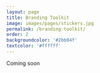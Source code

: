 ```yaml
---
layout: page
title: Branding Toolkit
image: images/pages/stickers.jpg
permalink: /branding-toolkit/
order: 2
backgroundcolor: '#2bb04f'
textcolor: '#ffffff'
---
```


Coming soon